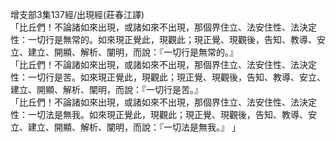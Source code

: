 增支部3集137經/出現經(莊春江譯)  
「比丘們！不論諸如來出現，或諸如來不出現，那個界住立、法安住性、法決定性：一切行是無常的。如來現正覺此，現觀此；現正覺、現觀後，告知、教導、安立、建立、開顯、解析、闡明，而說：『一切行是無常的。』  
「比丘們！不論諸如來出現，或諸如來不出現，那個界住立、法安住性、法決定性：一切行是苦。如來現正覺此，現觀此；現正覺、現觀後，告知、教導、安立、建立、開顯、解析、闡明，而說：『一切行是苦。』  
「比丘們！不論諸如來出現，或諸如來不出現，那個界住立、法安住性、法決定性：一切法是無我。如來現正覺此，現觀此；現正覺、現觀後，告知、教導、安立、建立、開顯、解析、闡明，而說：『一切法是無我。』 」  
  
  
